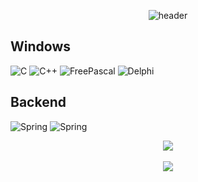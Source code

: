 <div align="center">

<!-- https://github.com/kyechan99/capsule-render -->
  ![header](https://capsule-render.vercel.app/api?type=waving&color=228be6&height=250&section=header&text=winocreative&animation=fadeIn&fontSize=70&fontColor=fff&fontAlignY=35&desc=Studying%20Windows%20Kernel&descSize=25)
  
<div align="left">
  
## Windows
 
![C](https://img.shields.io/badge/C-A8B9CC?style=for-the-badge&logo=c&logoColor=white)
![C++](https://img.shields.io/badge/C++-00599C?style=for-the-badge&logo=cplusplus&logoColor=white)
![FreePascal](https://img.shields.io/badge/Lazarus-000000?style=for-the-badge&logo=lazarus&logoColor=white)
![Delphi](https://img.shields.io/badge/-Delphi%20(RAD%20Studio)-EE1F35?style=for-the-badge&logo=delphi&logoColor=white)<br>

## Backend
  
![Spring](https://img.shields.io/badge/Spring(Java)-6DB33F?style=for-the-badge&logo=spring&logoColor=white)
![Spring](https://img.shields.io/badge/Node.js-%23339933.svg?style=for-the-badge&logo=nodedotjs&logoColor=white)

</div>

<img src = "https://github-readme-stats.vercel.app/api/top-langs/?username=winocreative&layout=compact&hide_border=true&langs_count=6&hide=html,css" align="center"/><br><br>
<img src = "https://github-readme-stats.vercel.app/api?username=winocreative&show_icons=true&hide_border=true" align="center"/><br><br>
</div>
